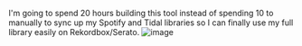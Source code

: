 I'm going to spend 20 hours building this tool instead of spending 10 to manually to sync up my Spotify and Tidal libraries so I can finally use my full library easily on Rekordbox/Serato.
![image](https://github.com/user-attachments/assets/e9272131-dc7f-4fed-92ce-4181669fea02)

